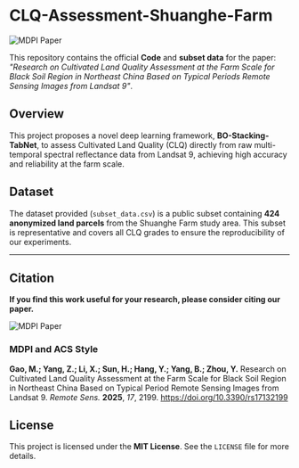 # CLQ-Assessment-Shuanghe-Farm

![MDPI Paper](https://img.shields.io/badge/MDPI-PaperLink-3A7138.svg)

This repository contains the official **Code** and **subset data** for the paper: *"Research on Cultivated Land Quality Assessment at the Farm Scale for Black Soil Region in Northeast China Based on Typical Periods Remote Sensing Images from Landsat 9"*.

## Overview

This project proposes a novel deep learning framework, **BO-Stacking-TabNet**, to assess Cultivated Land Quality (CLQ) directly from raw multi-temporal spectral reflectance data from Landsat 9, achieving high accuracy and reliability at the farm scale.

## Dataset

The dataset provided (`subset_data.csv`) is a public subset containing **424 anonymized land parcels** from the Shuanghe Farm study area. This subset is representative and covers all CLQ grades to ensure the reproducibility of our experiments.

---

## Citation

**If you find this work useful for your research, please consider citing our paper.**

![MDPI Paper](https://img.shields.io/badge/MDPI-PaperLink-3A7138.svg)

### MDPI and ACS Style

**Gao, M.; Yang, Z.; Li, X.; Sun, H.; Hang, Y.; Yang, B.; Zhou, Y.** Research on Cultivated Land Quality Assessment at the Farm Scale for Black Soil Region in Northeast China Based on Typical Period Remote Sensing Images from Landsat 9. *Remote Sens.* **2025**, *17*, 2199. https://doi.org/10.3390/rs17132199

## License

This project is licensed under the **MIT License**. See the `LICENSE` file for more details.
